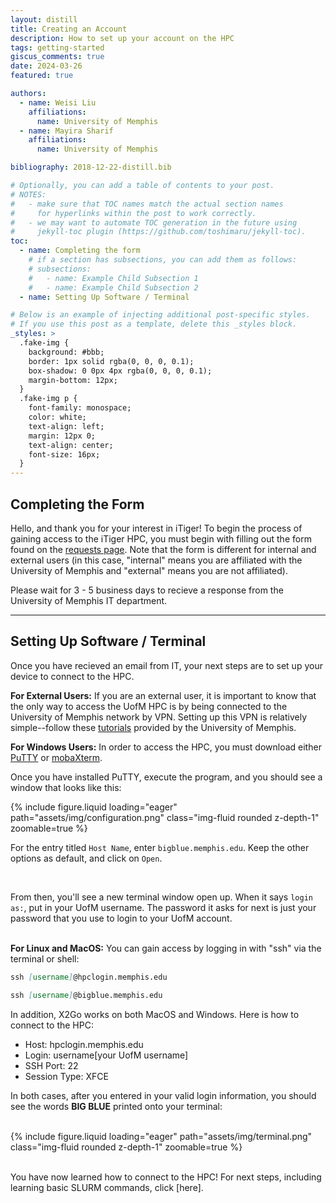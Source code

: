 ```yaml
---
layout: distill
title: Creating an Account
description: How to set up your account on the HPC
tags: getting-started
giscus_comments: true
date: 2024-03-26
featured: true

authors:
  - name: Weisi Liu
    affiliations:
      name: University of Memphis
  - name: Mayira Sharif
    affiliations:
      name: University of Memphis

bibliography: 2018-12-22-distill.bib

# Optionally, you can add a table of contents to your post.
# NOTES:
#   - make sure that TOC names match the actual section names
#     for hyperlinks within the post to work correctly.
#   - we may want to automate TOC generation in the future using
#     jekyll-toc plugin (https://github.com/toshimaru/jekyll-toc).
toc:
  - name: Completing the form
    # if a section has subsections, you can add them as follows:
    # subsections:
    #   - name: Example Child Subsection 1
    #   - name: Example Child Subsection 2
  - name: Setting Up Software / Terminal

# Below is an example of injecting additional post-specific styles.
# If you use this post as a template, delete this _styles block.
_styles: >
  .fake-img {
    background: #bbb;
    border: 1px solid rgba(0, 0, 0, 0.1);
    box-shadow: 0 0px 4px rgba(0, 0, 0, 0.1);
    margin-bottom: 12px;
  }
  .fake-img p {
    font-family: monospace;
    color: white;
    text-align: left;
    margin: 12px 0;
    text-align: center;
    font-size: 16px;
  }
---
```


## Completing the Form

Hello, and thank you for your interest in iTiger! To begin the process of gaining access to the iTiger HPC, you must begin with filling out the form found on the [requests page](https://itiger-cluster.github.io/requests/). Note that the form is different for internal and external users (in this case, "internal" means you are affiliated with the University of Memphis and "external" means you are not affiliated).

Please wait for 3 - 5 business days to recieve a response from the University of Memphis IT department.



---

## Setting Up Software / Terminal

Once you have recieved an email from IT, your next steps are to set up your device to connect to the HPC.

<strong>For External Users:</strong>
 If you are an external user, it is important to know that the only way to access the UofM HPC is by being connected to the University of Memphis network by VPN. Setting up this VPN is relatively simple--follow these [tutorials](https://www.memphis.edu/umtech/solutions/vpn.php) provided by the University of Memphis.


<strong>For Windows Users:</strong>
 In order to access the HPC, you must download either [PuTTY](http://www.chiark.greenend.org.uk/~sgtatham/putty/download.html) or [mobaXterm](https://mobaxterm.mobatek.net/).

 Once you have installed PuTTY, execute the program, and you should see a window that looks like this:
<br/>
 <div class="row mt-3">
    <div class="col-sm mt-3 mt-md-0">
        {% include figure.liquid loading="eager" path="assets/img/configuration.png" class="img-fluid rounded z-depth-1" zoomable=true %}
    </div>
</div>

For the entry titled `Host Name`, enter `bigblue.memphis.edu`. Keep the other options as default, and click on `Open`.

<br/>

From then, you'll see a new terminal window open up. When it says `login as:`, put in your UofM username. The password it asks for next is just your password that you use to login to your UofM account.

<br/>
 <strong>For Linux and MacOS:</strong>
 You can gain access by logging in with "ssh" via the terminal or shell:

````markdown
ssh [username]@hpclogin.memphis.edu
````
```` markdown
ssh [username]@bigblue.memphis.edu
````
In addition, X2Go works on both MacOS and Windows. Here is how to connect to the HPC:
<ul>
<li>Host: hpclogin.memphis.edu</li>
<li>Login: username[your UofM username]</li>
<li>SSH Port: 22</li>
<li>Session Type: XFCE</li>
</ul>

In both cases, after you entered in your valid login information, you should see the words <strong>BIG BLUE</strong> printed onto your terminal:

<br/>

 <div class="row mt-3">
    <div class="col-sm mt-3 mt-md-0">
        {% include figure.liquid loading="eager" path="assets/img/terminal.png" class="img-fluid rounded z-depth-1" zoomable=true %}
    </div>
</div>

<br/>

You have now learned how to connect to the HPC! For next steps, including learning basic SLURM commands, click [here].
